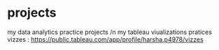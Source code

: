 # projects
my data analytics practice projects
/n my tableau viualizations pratices vizzes : https://public.tableau.com/app/profile/harsha.p4978/vizzes

